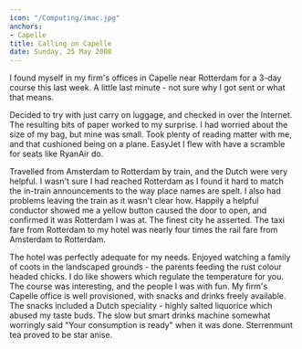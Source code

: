 ```yaml
---
icon: "/Computing/imac.jpg"
anchors:
- Capelle
title: Calling on Capelle
date: Sunday, 25 May 2008
---
```

I found myself in my firm's offices in Capelle near Rotterdam for a 3-day course this last week.   A little last minute - not sure why I got sent or what that means.

Decided to try with just carry on luggage, and checked in over the Internet.   The resulting bits of paper worked to my surprise.   I had worried about the size of my bag, but mine was small.   Took plenty of reading matter with me, and that cushioned being on a plane.   EasyJet I flew with have a scramble for seats like RyanAir do.

Travelled from Amsterdam to Rotterdam by train, and the Dutch were very helpful.   I wasn't sure I had reached Rotterdam as I found it hard to match the in-train announcements to the way place names are spelt.   I also had problems leaving the train as it wasn't clear how. Happily a helpful conductor showed me a yellow button caused the door to open, and confirmed it was Rotterdam I was at.   The finest city he asserted.   The taxi fare from Rotterdam to my hotel was nearly four times the rail fare from Amsterdam to Rotterdam.

The hotel was perfectly adequate for my needs.   Enjoyed watching a family of coots in the landscaped grounds - the parents feeding the rust colour headed chicks.   I do like showers which regulate the temperature for you.  The course was interesting, and the people I was with fun.   My firm's Capelle office is well provisioned, with snacks and drinks freely available.   The snacks included a Dutch speciality - highly salted liquorice which abused my taste buds.   The slow but smart drinks machine somewhat worringly said "Your consumption is ready" when it was done.   Sterrenmunt tea proved to be star anise.
